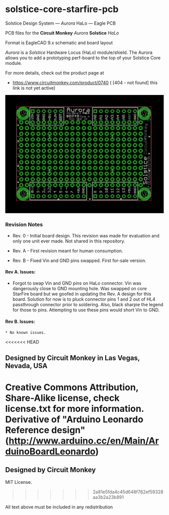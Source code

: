 # solstice-core-starfire-pcb
Solstice Design System —  *Aurora* HaLo —  Eagle PCB

PCB files for the **Circuit Monkey** *Aurora* **Solstice** *HaLo*

Format is EagleCAD 9.x schematic and board layout

*Aurora* is a *Solstice* Hardware Locus (HaLo) module/shield.  The Aurora allows you to add a prototyping perf-board to the top of your Solstice Core module.

For more details, check out the product page at

  * https://www.circuitmonkey.com/product/0740   ( [404 - not found] this link is not yet active)


![PCB CAD Image](images/aurora-cad-image.png)

### Revision Notes
* Rev. 0 - Initial board design.  This revision was made for evaluation and only
one unit ever made.  Not shared in this repository.

* Rev. A - First revision meant for human consumption.

* Rev. B - Fixed Vin and GND pins swapped. First for-sale version.


#### Rev A. Issues:
  * Forgot to swap Vin and GND pins on HaLo connector.   Vin was dangerously close to GND mounting hole.  Was swapped on core StarFire board but we goofed in updating the Rev. A design for this board.  Solution for now is to pluck connector pins 1 and 2 out of HL4 passthrough connector prior to soldering.  Also, black sharpie the legend for those to pins.  Attempting to use these pins would short Vin to GND.

#### Rev B. Issues:
    * No known issues.


<<<<<<< HEAD
## Designed by Circuit Monkey in Las Vegas, Nevada, USA
Creative Commons Attribution, Share-Alike license, check license.txt for more information. Derivative of "Arduino Leonardo Reference design" (http://www.arduino.cc/en/Main/ArduinoBoardLeonardo)
=======
## Designed by Circuit Monkey
MIT License.
>>>>>>> 2a81e5fda4c45d648f762ef59328aa3b2a23b891

All text above must be included in any redistribution
